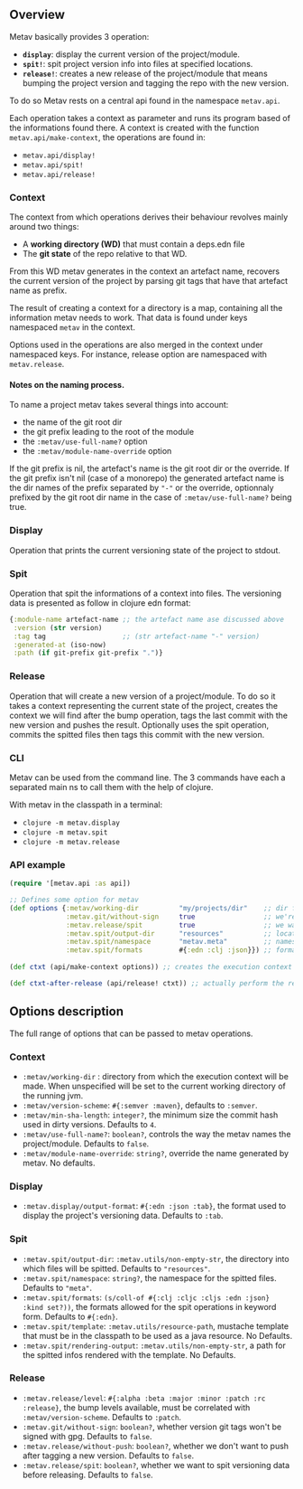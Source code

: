 
## Overview
Metav basically provides 3 operation:
- **`display`**: display the current version of the project/module.
- **`spit!`**: spit project version info into files at specified locations.
- **`release!`**: creates a new release of the project/module that means bumping 
  the project version and tagging the repo with the new version.

To do so Metav rests on a central api found in the namespace `metav.api`.

Each operation takes a context as parameter and runs its program based 
of the informations found there. A context is created with the function 
`metav.api/make-context`, the operations are found in:
- `metav.api/display!`
- `metav.api/spit!`
- `metav.api/release!`


### Context
The context from which operations derives their behaviour revolves mainly 
around two things:
* A **working directory (WD)** that must contain a deps.edn file
* The **git state** of the repo relative to that WD. 

From this WD metav generates in the context an artefact name, recovers the current 
version of the project by parsing git tags that have that artefact name 
as prefix.

The result of creating a context for a directory is a map, containing 
all the information metav needs to work. That data is found under keys 
namespaced `metav` in the context.

Options used in the operations are also merged in the context under
namespaced keys. For instance, release option are namespaced with 
`metav.release`.

#### Notes on the naming process.
To name a project metav takes several things into account:
- the name of the git root dir
- the git prefix leading to the root of the module
- the `:metav/use-full-name?` option
- the `:metav/module-name-override` option

If the git prefix is nil, the artefact's name is the git root dir or the 
override. If the git prefix isn't nil (case of a monorepo) the generated
artefact name is the dir names of the prefix separated by `"-"` or the 
override, optionnaly prefixed by the git root dir name in the case of
`:metav/use-full-name?` being true. 

### Display
Operation that prints the current versioning state of the project to stdout.

### Spit
Operation that spit the informations of a context into files. The 
versioning data is presented as follow in clojure edn format:

```clojure
{:module-name artefact-name ;; the artefact name ase discussed above
 :version (str version)
 :tag tag                   ;; (str artefact-name "-" version)
 :generated-at (iso-now)
 :path (if git-prefix git-prefix ".")}
```

### Release
Operation that will create a new version of a project/module. To 
do so it takes a context representing the current state of the project, 
creates the context we will find after the bump operation, tags 
the last commit with the new version and pushes the result. Optionally 
uses the spit operation, commits the spitted files then tags this commit
with the new version.

### CLI
Metav can be used from the command line. The 3 commands have each a separated main
ns to call them with the help of clojure. 

With metav in the classpath in a terminal:
- `clojure -m metav.display`
- `clojure -m metav.spit`
- `clojure -m metav.release`

### API example
```clojure
(require '[metav.api :as api])

;; Defines some option for metav
(def options {:metav/working-dir          "my/projects/dir"    ;; dir from which metav bases its execution context
              :metav.git/without-sign     true                 ;; we're not signing git tags
              :metav.release/spit         true                 ;; we want to spit project data before releasing
              :metav.spit/output-dir      "resources"          ;; location where the spitted files go
              :metav.spit/namespace       "metav.meta"         ;; namespace of the spitted files
              :metav.spit/formats         #{:edn :clj :json}}) ;; formats in which the data is spitted
              
(def ctxt (api/make-context options)) ;; creates the execution context with the options

(def ctxt-after-release (api/release! ctxt)) ;; actually perform the release.
```

## Options description
The full range of options that can be passed to metav operations.

### Context
- `:metav/working-dir` : directory from which the execution context will
  be made. When unspecified will be set to the current working directory
  of the running jvm.
- `:metav/version-scheme`: `#{:semver :maven}`, defaults to `:semver`.
- `:metav/min-sha-length`: `integer?`, the minimum size the commit hash 
  used in dirty versions. Defaults to `4`.
- `:metav/use-full-name?`: `boolean?`, controls the way the metav names 
  the project/module. Defaults to `false`. 
- `:metav/module-name-override`: `string?`, override the name generated 
  by metav. No defaults.

### Display
- `:metav.display/output-format`: `#{:edn :json :tab}`, the format used 
  to display the project's versioning data. Defaults to `:tab`.

### Spit
- `:metav.spit/output-dir`: `:metav.utils/non-empty-str`, the directory into 
  which files will be spitted. Defaults to `"resources"`.
- `:metav.spit/namespace`: `string?`, the namespace for the spitted 
  files. Defaults to `"meta"`.
- `:metav.spit/formats`: `(s/coll-of #{:clj :cljc :cljs :edn :json} :kind set?))`,
  the formats allowed for the spit operations in keyword form. Defaults 
  to `#{:edn}`.
- `:metav.spit/template`: `:metav.utils/resource-path`, mustache template that 
  must be in the classpath to be used as a java resource. No Defaults.
- `:metav.spit/rendering-output`: `:metav.utils/non-empty-str`, a path for the 
  spitted infos rendered with the template. No Defaults.

### Release

- `:metav.release/level`: `#{:alpha :beta :major :minor :patch :rc :release}`,
  the bump levels available, must be correlated with `:metav/version-scheme`.
  Defaults to `:patch`.
- `:metav.git/without-sign`: `boolean?`, whether version git tags 
  won't be signed with gpg. Defaults to `false`.
- `:metav.release/without-push`: `boolean?`, whether we don't want to push 
  after tagging a new version.  Defaults to `false`.
- `:metav.release/spit`: `boolean?`, whether we want to spit versioning 
  data before releasing.  Defaults to `false`.
